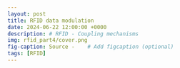 ```yaml
---
layout: post
title: RFID data modulation
date: 2024-06-22 12:00:00 +0000
description: # RFID - Coupling mechanisms
img: rfid_part4/cover.png
fig-caption: Source -    # Add figcaption (optional)
tags: [RFID]
---
```

